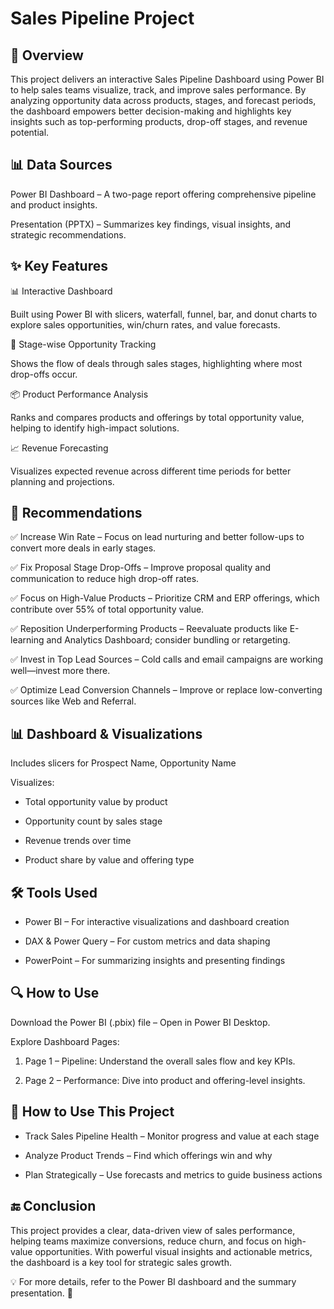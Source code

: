 # Sales Pipeline Project

## 📌 Overview

This project delivers an interactive Sales Pipeline Dashboard using Power BI to help sales teams visualize, track, and improve sales performance. By analyzing opportunity data across products, stages, and forecast periods, the dashboard empowers better decision-making and highlights key insights such as top-performing products, drop-off stages, and revenue potential.

## 📊 Data Sources

Power BI Dashboard – A two-page report offering comprehensive pipeline and product insights.

Presentation (PPTX) – Summarizes key findings, visual insights, and strategic recommendations.

## ✨ Key Features

📊 Interactive Dashboard

Built using Power BI with slicers, waterfall, funnel, bar, and donut charts to explore sales opportunities, win/churn rates, and value forecasts.

🔁 Stage-wise Opportunity Tracking

Shows the flow of deals through sales stages, highlighting where most drop-offs occur.

📦 Product Performance Analysis

Ranks and compares products and offerings by total opportunity value, helping to identify high-impact solutions.

📈 Revenue Forecasting

Visualizes expected revenue across different time periods for better planning and projections.

## 📌  Recommendations

✅ Increase Win Rate – Focus on lead nurturing and better follow-ups to convert more deals in early stages.

✅ Fix Proposal Stage Drop-Offs – Improve proposal quality and communication to reduce high drop-off rates.

✅ Focus on High-Value Products – Prioritize CRM and ERP offerings, which contribute over 55% of total opportunity value.

✅ Reposition Underperforming Products – Reevaluate products like E-learning and Analytics Dashboard; consider bundling or retargeting.

✅ Invest in Top Lead Sources – Cold calls and email campaigns are working well—invest more there.

✅ Optimize Lead Conversion Channels – Improve or replace low-converting sources like Web and Referral.

## 📊 Dashboard & Visualizations

Includes slicers for Prospect Name, Opportunity Name

Visualizes:

- Total opportunity value by product

- Opportunity count by sales stage

- Revenue trends over time

- Product share by value and offering type

## 🛠 Tools Used

- Power BI – For interactive visualizations and dashboard creation

- DAX & Power Query – For custom metrics and data shaping

- PowerPoint – For summarizing insights and presenting findings

## 🔍 How to Use

Download the Power BI (.pbix) file – Open in Power BI Desktop.

Explore Dashboard Pages:

1. Page 1 – Pipeline: Understand the overall sales flow and key KPIs.

2. Page 2 – Performance: Dive into product and offering-level insights.

## 🎯 How to Use This Project

- Track Sales Pipeline Health – Monitor progress and value at each stage

- Analyze Product Trends – Find which offerings win and why

- Plan Strategically – Use forecasts and metrics to guide business actions

## 🔚 Conclusion

This project provides a clear, data-driven view of sales performance, helping teams maximize conversions, reduce churn, and focus on high-value opportunities. With powerful visual insights and actionable metrics, the dashboard is a key tool for strategic sales growth.

💡 For more details, refer to the Power BI dashboard and the summary presentation. 🚀



   
